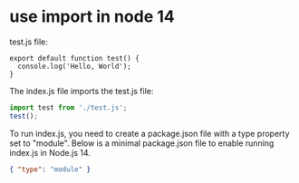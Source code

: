 # use import in node 14

test.js file:
```
export default function test() {
  console.log('Hello, World');
}
```

The index.js file imports the test.js file:
```js
import test from './test.js';
test();
```

To run index.js, you need to create a package.json file with a type property set to "module". 
Below is a minimal package.json file to enable running index.js in Node.js 14.
```json
{ "type": "module" }
````
